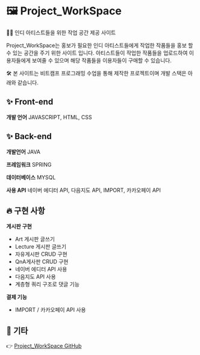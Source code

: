 # 🖼️ Project_WorkSpace

🧑‍🎨 인디 아티스트들을 위한 작업 공간 제공 사이트

Project_WorkSpace는 홍보가 필요한 인디 아티스트들에게 작업한 작품들을 홍보 할 수 있는 공간을 주기 위한 사이트 입니다. 아티스트들이 작업한 작품들을 업로드하여 이용자들에게 보여줄 수 있으며 해당 작품들을 이용자들이 구매할 수 있습니다.

🛠 본 사이트는 비트캠프 프로그래밍 수업을 통해 제작한 프로젝트이며 개발 스택은 아래와 같습니다.

## ✨ Front-end

**개발 언어**
JAVASCRIPT, HTML, CSS

## ✨ Back-end

**개발언어**
JAVA

**프레임워크**
SPRING

**데이터베이스**
MYSQL

**사용 API**
네이버 에디터 API, 다음지도 API, IMPORT, 카카오페이 API

## 🔥 구현 사항
**게시판 구현**
 - Art 게시판 글쓰기
 - Lecture 게시판 글쓰기
 - 자유게시판 CRUD 구현
 - QnA게사판 CRUD 구현
 - 네이버 에디터 API 사용
 - 다음지도 API 사용
 - 계층형 쿼리 구조로 댓글 기능

 **결제 기능**
 - IMPORT / 카카오페이 API 사용

## 👀 기타
👉 [Project_WorkSpace GitHub](https://github.com/qudgns200/Project_WorkSpace)
